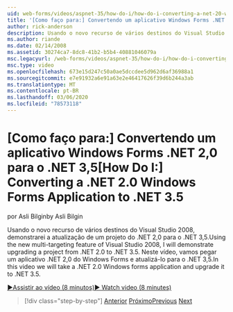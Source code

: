 ```yaml
---
uid: web-forms/videos/aspnet-35/how-do-i/how-do-i-converting-a-net-20-windows-forms-application-to-net-35
title: '[Como faço para:] Convertendo um aplicativo Windows Forms .NET 2,0 para .NET 3,5 | Microsoft Docs'
author: rick-anderson
description: Usando o novo recurso de vários destinos do Visual Studio 2008, demonstrarei a atualização de um projeto do .NET 2,0 para o .NET 3,5. Neste vídeo, vamos pegar um...
ms.author: riande
ms.date: 02/14/2008
ms.assetid: 30274ca7-8dc8-41b2-b5b4-40881046079a
msc.legacyurl: /web-forms/videos/aspnet-35/how-do-i/how-do-i-converting-a-net-20-windows-forms-application-to-net-35
msc.type: video
ms.openlocfilehash: 673e15d247c50a0ae5dccdee5d962d6af36988a1
ms.sourcegitcommit: e7e91932a6e91a63e2e46417626f39d6b244a3ab
ms.translationtype: MT
ms.contentlocale: pt-BR
ms.lasthandoff: 03/06/2020
ms.locfileid: "78573118"
---
```

# <a name="how-do-i-converting-a-net-20-windows-forms-application-to-net-35"></a><span data-ttu-id="3ba60-104">[Como faço para:] Convertendo um aplicativo Windows Forms .NET 2,0 para o .NET 3,5</span><span class="sxs-lookup"><span data-stu-id="3ba60-104">[How Do I:] Converting a .NET 2.0 Windows Forms Application to .NET 3.5</span></span>

<span data-ttu-id="3ba60-105">por Asli Bilgin</span><span class="sxs-lookup"><span data-stu-id="3ba60-105">by Asli Bilgin</span></span>

<span data-ttu-id="3ba60-106">Usando o novo recurso de vários destinos do Visual Studio 2008, demonstrarei a atualização de um projeto do .NET 2,0 para o .NET 3,5.</span><span class="sxs-lookup"><span data-stu-id="3ba60-106">Using the new multi-targeting feature of Visual Studio 2008, I will demonstrate upgrading a project from .NET 2.0 to .NET 3.5.</span></span> <span data-ttu-id="3ba60-107">Neste vídeo, vamos pegar um aplicativo .NET 2,0 do Windows Forms e atualizá-lo para o .NET 3,5.</span><span class="sxs-lookup"><span data-stu-id="3ba60-107">In this video we will take a .NET 2.0 Windows forms application and upgrade it to .NET 3.5.</span></span>

[<span data-ttu-id="3ba60-108">&#9654;Assistir ao vídeo (8 minutos)</span><span class="sxs-lookup"><span data-stu-id="3ba60-108">&#9654; Watch video (8 minutes)</span></span>](https://channel9.msdn.com/Blogs/ASP-NET-Site-Videos/how-do-i-converting-a-net-20-windows-forms-application-to-net-35)

> [!div class="step-by-step"]
> <span data-ttu-id="3ba60-109">[Anterior](how-do-i-advance-cascading-style-sheet-features-and-management.md)
> [Próximo](how-do-i-get-started-with-the-entity-framework.md)</span><span class="sxs-lookup"><span data-stu-id="3ba60-109">[Previous](how-do-i-advance-cascading-style-sheet-features-and-management.md)
[Next](how-do-i-get-started-with-the-entity-framework.md)</span></span>
